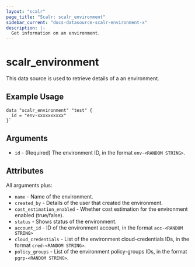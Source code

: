 ```yaml
---
layout: "scalr"
page_title: "Scalr: scalr_environment"
sidebar_current: "docs-datasource-scalr-environment-x"
description: |-
  Get information on an environment.
---
```


# scalr_environment

This data source is used to retrieve details of a an environment.

## Example Usage

```hcl
data "scalr_environment" "test" {
  id = "env-xxxxxxxxxx"
}`
```

## Arguments

* `id` - (Required) The environment ID, in the format `env-<RANDOM STRING>`.

## Attributes

All arguments plus:

* `name` - Name of the environment.
* `created_by` - Details of the user that created the environment.
* `cost_estimation_enabled` - Whether cost estimation for the environment  enabled (true/false).
* `status` - Shows status of the environment. 
* `account_id` - ID of the environment account, in the format `acc-<RANDOM STRING>`
* `cloud_credentials` - List of the environment cloud-credentials IDs, in the format `cred-<RANDOM STRING>`.
* `policy_groups` - List of the environment policy-groups IDs, in the format `pgrp-<RANDOM STRING>`.